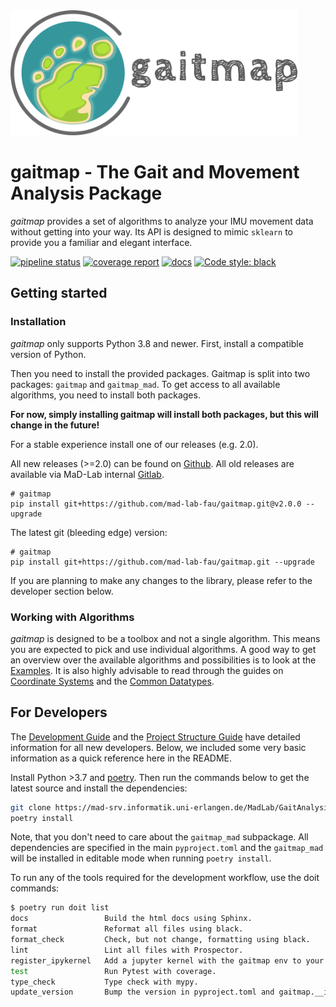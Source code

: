 <img src="./docs/_static/logo/gaitmap_logo_with_text.png" height="200">

# gaitmap - The Gait and Movement Analysis Package

*gaitmap* provides a set of algorithms to analyze your IMU movement data without getting into your way.
Its API is designed to mimic `sklearn` to provide you a familiar and elegant interface.


[![pipeline status](https://mad-srv.informatik.uni-erlangen.de/MadLab/GaitAnalysis/gaitmap/badges/master/pipeline.svg)](https://mad-srv.informatik.uni-erlangen.de/MadLab/GaitAnalysis/gaitmap/-/commits/master)
[![coverage report](https://mad-srv.informatik.uni-erlangen.de/MadLab/GaitAnalysis/gaitmap/badges/master/coverage.svg)](https://mad-srv.informatik.uni-erlangen.de/MadLab/GaitAnalysis/gaitmap/-/commits/master)
[![docs](https://img.shields.io/badge/docs-online-green.svg)](http://MadLab.mad-pages.informatik.uni-erlangen.de/GaitAnalysis/gaitmap/README.html)
[![Code style: black](https://img.shields.io/badge/code%20style-black-000000.svg)](https://github.com/psf/black)

## Getting started

### Installation

*gaitmap* only supports Python 3.8 and newer.
First, install a compatible version of Python.

Then you need to install the provided packages.
Gaitmap is split into two packages: `gaitmap` and `gaitmap_mad`.
To get access to all available algorithms, you need to install both packages.

**For now, simply installing gaitmap will install both packages, but this will change in the future!**

For a stable experience install one of our releases (e.g. 2.0).

All new releases (>=2.0) can be found on [Github](https://github.com/mad-lab-fau/gaitmap/releases).
All old releases are available via MaD-Lab internal [Gitlab](https://mad-srv.informatik.uni-erlangen.de/MadLab/GaitAnalysis/gaitmap/-/releases).

```
# gaitmap
pip install git+https://github.com/mad-lab-fau/gaitmap.git@v2.0.0 --upgrade
```

The latest git (bleeding edge) version:
```
# gaitmap
pip install git+https://github.com/mad-lab-fau/gaitmap.git --upgrade
```

<!-- To install the package using poetry, make sure you use a version newer than 1.2.0b2.
This is the first version of poetry that supports subdirectories for git dependencies.
Note, that even then, there are a couple of bugs with poetry`s subdirectory support.
Hence, we would recommend to use the package versions of gaitmap and gaitmap_mad and not install them from source. -->

If you are planning to make any changes to the library, please refer to the developer section below.

### Working with Algorithms

*gaitmap* is designed to be a toolbox and not a single algorithm.
This means you are expected to pick and use individual algorithms.
A good way to get an overview over the available algorithms and possibilities is to look at the
[Examples](http://madlab.mad-pages.informatik.uni-erlangen.de/GaitAnalysis/gaitmap/auto_examples/index.html).
It is also highly advisable to read through the guides on
[Coordinate Systems](http://madlab.mad-pages.informatik.uni-erlangen.de/GaitAnalysis/gaitmap/source/user_guide/coordinate_systems.html)
and the
[Common Datatypes](http://madlab.mad-pages.informatik.uni-erlangen.de/GaitAnalysis/gaitmap/source/user_guide/datatypes.html).

## For Developers

The [Development Guide](http://madlab.mad-pages.informatik.uni-erlangen.de/GaitAnalysis/gaitmap/source/development/development_guide.html)
and the
[Project Structure Guide](http://madlab.mad-pages.informatik.uni-erlangen.de/GaitAnalysis/gaitmap/source/development/project_structure.html)
have detailed information for all new developers.
Below, we included some very basic information as a quick reference here in the README.

Install Python >3.7 and [poetry](https://python-poetry.org).
Then run the commands below to get the latest source and install the dependencies:

```bash
git clone https://mad-srv.informatik.uni-erlangen.de/MadLab/GaitAnalysis/gaitmap.git
poetry install
```

Note, that you don't need to care about the `gaitmap_mad` subpackage.
All dependencies are specified in the main `pyproject.toml` and the `gaitmap_mad` will be installed in editable mode
when running `poetry install`.

To run any of the tools required for the development workflow, use the doit commands:

```bash
$ poetry run doit list
docs                 Build the html docs using Sphinx.
format               Reformat all files using black.
format_check         Check, but not change, formatting using black.
lint                 Lint all files with Prospector.
register_ipykernel   Add a jupyter kernel with the gaitmap env to your local install.
test                 Run Pytest with coverage.
type_check           Type check with mypy.
update_version       Bump the version in pyproject.toml and gaitmap.__init__ .
```
